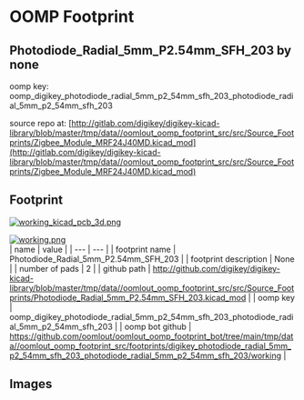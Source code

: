 # OOMP Footprint  
## Photodiode_Radial_5mm_P2.54mm_SFH_203  by none  
  
oomp key: oomp_digikey_photodiode_radial_5mm_p2_54mm_sfh_203_photodiode_radial_5mm_p2_54mm_sfh_203  
  
source repo at: [http://gitlab.com/digikey/digikey-kicad-library/blob/master/tmp/data//oomlout_oomp_footprint_src/src/Source_Footprints/Zigbee_Module_MRF24J40MD.kicad_mod](http://gitlab.com/digikey/digikey-kicad-library/blob/master/tmp/data//oomlout_oomp_footprint_src/src/Source_Footprints/Zigbee_Module_MRF24J40MD.kicad_mod)  
## Footprint  
  
[![working_kicad_pcb_3d.png](working_kicad_pcb_3d_600.png)](working_kicad_pcb_3d.png)  
  
[![working.png](working_600.png)](working.png)  
| name | value | 
| --- | --- | 
| footprint name | Photodiode_Radial_5mm_P2.54mm_SFH_203 | 
| footprint description | None | 
| number of pads | 2 | 
| github path | http://github.com/digikey/digikey-kicad-library/blob/master/tmp/data//oomlout_oomp_footprint_src/src/Source_Footprints/Photodiode_Radial_5mm_P2.54mm_SFH_203.kicad_mod | 
| oomp key | oomp_digikey_photodiode_radial_5mm_p2_54mm_sfh_203_photodiode_radial_5mm_p2_54mm_sfh_203 | 
| oomp bot github | https://github.com/oomlout/oomlout_oomp_footprint_bot/tree/main/tmp/data//oomlout_oomp_footprint_src/footprints/digikey_photodiode_radial_5mm_p2_54mm_sfh_203_photodiode_radial_5mm_p2_54mm_sfh_203/working | 
## Images  
